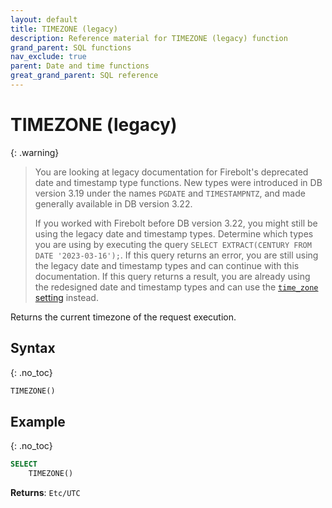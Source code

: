 ```yaml
---
layout: default
title: TIMEZONE (legacy)
description: Reference material for TIMEZONE (legacy) function
grand_parent: SQL functions
nav_exclude: true
parent: Date and time functions
great_grand_parent: SQL reference
---
```


# TIMEZONE (legacy)

{: .warning}
  >You are looking at legacy documentation for Firebolt's deprecated date and timestamp type functions.
  >New types were introduced in DB version 3.19 under the names `PGDATE` and `TIMESTAMPNTZ`, and made generally available in DB version 3.22.
  >
  >If you worked with Firebolt before DB version 3.22, you might still be using the legacy date and timestamp types.
  >Determine which types you are using by executing the query `SELECT EXTRACT(CENTURY FROM DATE '2023-03-16');`.
  >If this query returns an error, you are still using the legacy date and timestamp types and can continue with this documentation.
  >If this query returns a result, you are already using the redesigned date and timestamp types and can use the [`time_zone` setting](../../general-reference/available-engine-specs.mdsystem-settings.md#set-time-zone) instead.

Returns the current timezone of the request execution.

## Syntax
{: .no_toc}

```sql
TIMEZONE()
```

## Example
{: .no_toc}


```sql
SELECT
    TIMEZONE()
```

**Returns**: `Etc/UTC`
